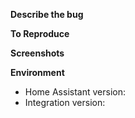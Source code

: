 <!-- Before opening an issue, please make sure you're running the most recent version of the integration. -->

**Describe the bug**

<!-- Describe the problem you're experiencing. What is happening, and what did you expect to happen? -->

**To Reproduce**

<!-- Steps to reproduce the behavior:
1. Go to '...'
2. Click on '....'
3. Scroll down to '....'
4. See error -->

**Screenshots**

<!-- If applicable, add screenshots to help explain your problem. -->

**Environment**

 - Home Assistant version: <!-- version -->
 - Integration version: <!-- version -->
